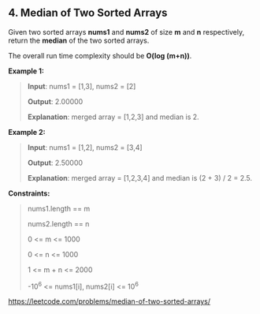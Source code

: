 ## 4. Median of Two Sorted Arrays

Given two sorted arrays **nums1** and **nums2** of size **m** and **n** respectively, return the **median** of the two sorted arrays.

The overall run time complexity should be **O(log (m+n))**.

**Example 1:**
>
>**Input**: nums1 = [1,3], nums2 = [2]
>
>**Output**: 2.00000
>
>**Explanation**: merged array = [1,2,3] and median is 2.

**Example 2:**
>
>**Input**: nums1 = [1,2], nums2 = [3,4]
>
>**Output**: 2.50000
>
>**Explanation**: merged array = [1,2,3,4] and median is (2 + 3) / 2 = 2.5.

**Constraints:**
>
>nums1.length == m
>
>nums2.length == n
>
>0 <= m <= 1000
>
>0 <= n <= 1000
>
>1 <= m + n <= 2000
>
>-10<sup>6</sup> <= nums1[i], nums2[i] <= 10<sup>6</sup>

https://leetcode.com/problems/median-of-two-sorted-arrays/